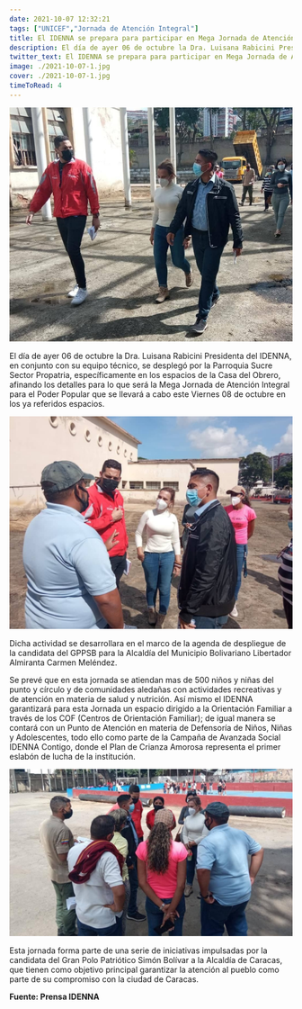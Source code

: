 ```yaml
---
date: 2021-10-07 12:32:21
tags: ["UNICEF","Jornada de Atención Integral"] 
title: El IDENNA se prepara para participar en Mega Jornada de Atención Integral. 
description: El día de ayer 06 de octubre la Dra. Luisana Rabicini Presidenta del IDENNA, en conjunto con su equipo técnico, se desplegó por la Parroquia Sucre Sector Propatria, específicamente en los espacios de la Casa del Obrero
twitter_text: El IDENNA se prepara para participar en Mega Jornada de Atención Integral.
image: ./2021-10-07-1.jpg
cover: ./2021-10-07-1.jpg
timeToRead: 4
---
```


![IDENNA](./2021-10-07-1.jpg)

El día de ayer 06 de octubre la Dra. Luisana Rabicini Presidenta del IDENNA, en conjunto con su equipo técnico, se desplegó por la Parroquia Sucre Sector Propatria, específicamente en los espacios de la Casa del Obrero, afinando los detalles para lo que será la Mega Jornada de Atención Integral para el Poder Popular que se llevará a cabo este Viernes 08 de octubre en los ya referidos espacios. 

![IDENNAA-2](./2021-10-07-02.jpg)

Dicha actividad se desarrollara en el marco de la agenda de despliegue de la candidata del GPPSB para la Alcaldía del Municipio Bolivariano Libertador Almiranta Carmen Meléndez.

Se prevé  que en esta jornada se atiendan mas de 500 niños y niñas del punto y círculo  y de comunidades aledañas con actividades recreativas y de atención en materia de salud y nutrición. Así mismo el IDENNA garantizará para esta Jornada un espacio dirigido a la Orientación Familiar a través de los COF (Centros de Orientación Familiar); de igual manera se contará con un Punto de Atención en materia de Defensoría de Niños, Niñas y Adolescentes, todo ello como parte de la Campaña de Avanzada Social IDENNA Contigo, donde el Plan de Crianza Amorosa representa el  primer eslabón  de lucha de la institución.

![IDENNA-3](./2021-10-07-03.jpg)

Esta jornada forma parte de una serie de iniciativas impulsadas por la candidata del Gran Polo Patriótico Simón Bolívar a la Alcaldía de Caracas, que tienen como objetivo principal garantizar la atención al pueblo como parte de su  compromiso con la ciudad de Caracas. 

**Fuente: Prensa IDENNA**
